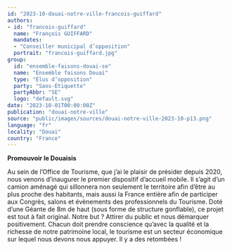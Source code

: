 ```yaml
---
id: "2023-10-douai-notre-ville-francois-guiffard"
authors:
- id: "francois-guiffard"
  name: "François GUIFFARD"
  mandates: 
  - "Conseiller municipal d’opposition"
  portrait: "francois-guiffard.jpg"
group:
  id: "ensemble-faisons-douai-se"
  name: "Ensemble faisons Douai"
  type: "Élus d’opposition"
  party: "Sans-Étiquette"
  partyAbbr: "SE"
  logo: "default.svg"
date: "2023-10-01T00:00:00Z"
publication: "douai-notre-ville"
source: "public/images/sources/douai-notre-ville-2023-10-p13.png"
language: "fr"
locality: "Douai"
country: "France"
---
```


**Promouvoir le Douaisis**

Au sein de l’Office de Tourisme, que j’ai le plaisir de présider depuis 2020, nous venons d’inaugurer le premier dispositif d’accueil mobile. Il s’agit d’un camion aménagé qui sillonnera non seulement le territoire afin d’être au plus proche des habitants, mais aussi la France entière afin de participer aux Congrès, salons et évènements des professionnels du Tourisme. Doté d’une Géante de 8m de haut (sous forme de structure gonflable), ce projet est tout à fait original. Notre but ? Attirer du public et nous démarquer positivement. Chacun doit prendre conscience qu’avec la qualité et la richesse de notre patrimoine local, le tourisme est un secteur économique sur lequel nous devons nous appuyer. Il y a des retombées !
